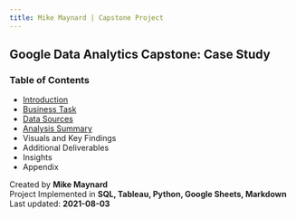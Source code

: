 ```yaml
---
title: Mike Maynard | Capstone Project
---
```

## Google Data Analytics Capstone:  Case Study

### Table of Contents

* [Introduction](intro.html)
* [Business Task](task.html)
* [Data Sources](data.html)
* [Analysis Summary](summary.html)
* Visuals and Key Findings
* Additional Deliverables
* Insights
* Appendix



Created by **Mike Maynard**<BR>
Project Implemented in **SQL, Tableau, Python, Google Sheets, Markdown**<BR>
Last updated:  **2021-08-03**
